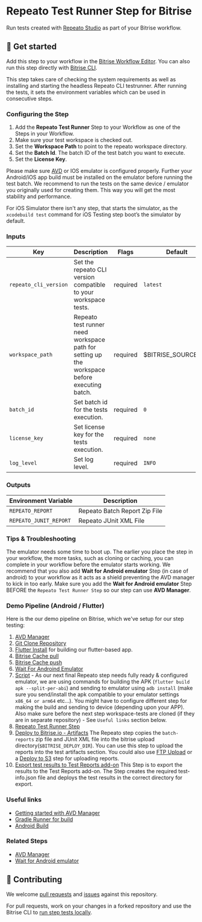 # Repeato Test Runner Step for Bitrise

<!-- [![Step changelog](https://shields.io/github/v/release/bitrise-steplib/steps-avd-manager?include_prereleases&label=changelog&color=blueviolet)](https://github.com/repeato-qa/bitrise-repeato-cli-step.git/releases) -->

Run tests created with [Repeato Studio](https://www.repeato.app) as part of your Bitrise workflow.

## 🏁 Get started

Add this step to your workflow in the [Bitrise Workflow Editor](https://devcenter.bitrise.io/steps-and-workflows/steps-and-workflows-index/).
You can also run this step directly with [Bitrise CLI](https://github.com/bitrise-io/bitrise).

This step takes care of checking the system requirements as well as installing and starting the headless Repeato CLI testrunner. After running the tests, it sets the environment variables which can be used in consecutive steps.

### Configuring the Step
1. Add the **Repeato Test Runner** Step to your Workflow as one of the Steps in your Workflow.
2. Make sure your test workspace is checked out. 
2. Set the **Workspace Path** to point to the  repeato workspace directory. 
3. Set the **Batch Id**. The batch ID of the test batch you want to execute.
4. Set the **License Key**.

Please make sure [AVD](https://www.bitrise.io/integrations/steps/avd-manager) or IOS emulator is configured properly. Further your Android/iOS app build must be installed on the emulator before running the test batch. 
We recommend to run the tests on the same device / emulator you originally used for creating them. This way you will get the most stability and performance.

For iOS Simulator there isn't any step, that starts the simulator, as the `xcodebuild test` command for iOS Testing step boot’s the simulator by default.

### Inputs

| Key | Description | Flags | Default |
| --- | --- | --- | --- |
| `repeato_cli_version` | Set the repeato CLI version compatible to your workspace tests. | required | `latest` |
| `workspace_path` | Repeato test runner need workspace path for setting up the workspace before executing batch. | required | $BITRISE_SOURCE_DIR |
| `batch_id` | Set batch id for the tests execution. | required | `0` |
| `license_key` | Set license key for the tests execution. | required | `none` |
| `log_level` | Set log level. | required | `INFO` |


### Outputs

| Environment Variable | Description |
| --- | --- |
| `REPEATO_REPORT` | Repeato Batch Report Zip File |
| `REPEATO_JUNIT_REPORT` | Repeato JUnit XML File |

### Tips & Troubleshooting
The emulator needs some time to boot up. The earlier you place the step in your workflow, the more tasks, such as cloning or caching, you can complete in your workflow before the emulator starts working.
We recommend that you also add **Wait for Android emulator** Step (in case of android) to your workflow as it acts as a shield preventing the AVD manager to kick in too early. Make sure you add the **Wait for Android emulator** Step BEFORE the `Repeato Test Runner Step` so our step can use **AVD Manager**. 

### Demo Pipeline (Android / Flutter)
Here is the our demo pipeline on Bitrise, which we've setup for our step testing:
 1. [AVD Manager](https://www.bitrise.io/integrations/steps/avd-manager)
 2. [Git Clone Repository](https://www.bitrise.io/integrations/steps/git-clone)
 3. [Flutter Install](https://www.bitrise.io/integrations/steps/flutter-installer) for building our flutter-based app.
 4. [Bitrise Cache pull](https://www.bitrise.io/integrations/steps/cache-pull)
 5. [Bitrise Cache push](https://www.bitrise.io/integrations/steps/cache-push)
 6. [Wait For Androind Emulator](https://www.bitrise.io/integrations/steps/wait-for-android-emulator)
 7. [Script](https://www.bitrise.io/integrations/steps/script) - As our next final Repeato step needs fully ready & configured emulator, we are using commands for building the APK (`flutter build apk --split-per-abi`) and sending to emulator using `adb install` (make sure you send/install the apk compatible to your emulator settings `x86_64 or arm64` etc...). You might have to configure different step for making the build and sending to device (depending upon your APP). Also make sure before the next step workspace-tests are cloned (if they are in separate repository) - See `Useful links` section below.  
 8. [Repeato Test Runner Step](https://github.com/repeato-qa/bitrise-repeato-cli-step)
 9. [Deploy to Bitrise.io - Artifacts](https://www.bitrise.io/integrations/steps/deploy-to-bitrise-io) The Repeato step copies the `batch-reports` zip file and JUnit XML file into the bitrise upload directory(`$BITRISE_DEPLOY_DIR`). You can use this step to upload the reports into the test artifacts section. You could also use [FTP Upload](bitrise.io/integrations/steps/ftp-upload) or a [Deploy to S3](https://www.bitrise.io/integrations/steps/amazon-s3-deploy) step for uploading reports.
10. [Export test results to Test Reports add-on](https://www.bitrise.io/integrations/steps/custom-test-results-export) This Step is to export the results to the Test Reports add-on. The Step creates the required test-info.json file and deploys the test results in the correct directory for export.

### Useful links
- [Getting started with AVD Manager](https://www.bitrise.io/integrations/steps/avd-manager/)
- [Gradle Runner for build](https://www.bitrise.io/integrations/steps/gradle-runner/)
- [Android Build](https://www.bitrise.io/integrations/steps/android-build/)

### Related Steps
- [AVD Manager](https://www.bitrise.io/integrations/steps/avd-manager)
- [Wait for Android emulator](https://www.bitrise.io/integrations/steps/wait-for-android-emulator)

## 🙋 Contributing

We welcome [pull requests](https://github.com/repeato-qa/bitrise-repeato-cli-step/pulls) and [issues](https://github.com/repeato-qa/bitrise-repeato-cli-step/issues) against this repository.

For pull requests, work on your changes in a forked repository and use the Bitrise CLI to [run step tests locally](https://devcenter.bitrise.io/bitrise-cli/run-your-first-build/).
